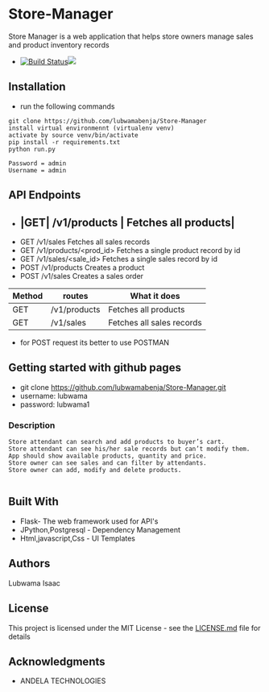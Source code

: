 # Store-Manager

Store Manager is a web application that helps store owners manage sales and product inventory records
* [![Build Status](https://travis-ci.org/lubwamabenja/Store-Manager.svg?branch=challenge-2)](https://travis-ci.org/lubwamabenja/Store-Manager)<a href="https://codeclimate.com/github/lubwamabenja/Store-Manager/maintainability"><img src="https://api.codeclimate.com/v1/badges/b62d23c140bf51e17a9f/maintainability" /></a>


## Installation
* run the following commands
```
git clone https://github.com/lubwamabenja/Store-Manager
install virtual environmennt (virtualenv venv)
activate by source venv/bin/activate
pip install -r requirements.txt
python run.py

Password = admin
Username = admin

```
## API Endpoints
	
* |GET|         /v1/products |     	 Fetches all products|
   -----------------------------------------------------------
* GET         /v1/sales	Fetches          all sales records
* GET	      /v1/products/<prod_id>	 Fetches a single product record by id
* GET	      /v1/sales/<sale_id>	 Fetches a single sales record by id
* POST	      /v1/products	         Creates a product
* POST	      /v1/sales	                 Creates a sales order

| Method        | routes        | What it does              |
| ------------- | ------------- | ------------------------- |
|   GET         | /v1/products  | Fetches all products      |
|   GET         |  /v1/sales	| Fetches all sales records |
    
 * for POST request its better to use  POSTMAN
 
 
 



## Getting started with github pages 
* git clone https://github.com/lubwamabenja/Store-Manager.git
* username: lubwama
* password: lubwama1
### Description
```
Store attendant can search and add products to buyer’s cart.
Store attendant can see his/her sale records but can’t modify them.
App should show available products, quantity and price.
Store owner can see sales and can filter by attendants.
Store owner can add, modify and delete products.


```

## Built With

* Flask- The web framework used for API's
* JPython,Postgresql - Dependency Management
* Html,javascript,Css  - UI Templates



## Authors

Lubwama Isaac

## License

This project is licensed under the MIT License - see the [LICENSE.md](LICENSE.md) file for details

## Acknowledgments

* ANDELA TECHNOLOGIES
